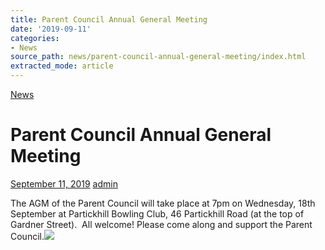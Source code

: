 ```yaml
---
title: Parent Council Annual General Meeting
date: '2019-09-11'
categories:
- News
source_path: news/parent-council-annual-general-meeting/index.html
extracted_mode: article
---
```

[News](category/news/)

# Parent Council Annual General Meeting

[September 11, 2019](news/parent-council-annual-general-meeting/) [admin](author/admin/)

The AGM of the Parent Council will take place at 7pm on Wednesday, 18th September at Partickhill Bowling Club, 46 Partickhill Road (at the top of Gardner Street).&nbsp; All welcome! Please come along and support the Parent Council.[![](/assets/images/2019/09/Partickhill_Bowling_Club_-_Google_Maps_-_2019-09-11_09.54.04-231x300.png)](/assets/images/2019/09/Partickhill_Bowling_Club_-_Google_Maps_-_2019-09-11_09.54.04.png)

